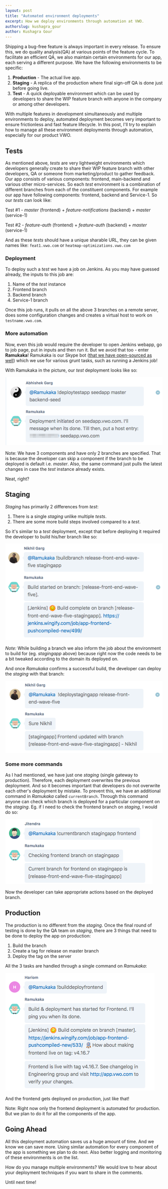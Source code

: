 ```yaml
---
layout: post
title: "Automated environment deployments"
excerpt: How we deploy environments through automation at VWO.
authorslug: kushagra_gour
author: Kushagra Gour
---
```


Shipping a bug-free feature is always important in every release. To ensure this, we do quality analysis(QA) at various points of the feature cycle. To facilitate an efficient QA, we also maintain certain environments for our app, each serving a different purpose. We have the following environments to be specific:

1. **Production** - The actual live app.
2. **Staging** - A replica of the production where final sign-off QA is done just before going live.
3. **Test** - A quick deployable environment which can be used by developers to share the WIP feature branch with anyone in the company or among other developers.

With multiple features in development simultaneously and multiple environments to deploy, automated deployment becomes very important to ensure frictionless and fast feature lifecycle. In this post, I'll try to explain how to manage all these environment deployments through automation, especially for our product VWO.

## Tests

As mentioned above, *tests* are very lightweight environments which developers generally create to share their WIP feature branch with other developers, QA or someone from marketing/product to gather feedback. Our app consists of various components: frontend, main-backend and various other micro-services. So each *test* environment is a combination of different branches from each of the constituent components. For example our app have following components: frontend, backend and Service-1. So our *tests* can look like:

Test #1 - *master* (frontend) + *feature-notifications* (backend) + *master* (service-1)

Test #2 - *feature-auth* (frontend) + *feature-auth* (backend) + *master* (service-1)

And as these *tests* should have a unique sharable URL, they can be given names like: `feat1.vwo.com` or `heatmap-optimizations.vwo.com`

### Deployment

To deploy such a *test* we have a job on Jenkins. As you may have guessed already, the inputs to this job are:
1. Name of the *test* instance
2. Frontend branch
3. Backend branch
4. Service-1 branch

Once this job runs, it pulls on all the above 3 branches on a remote server, does some configuration changes and creates a virtual host to work on `testname.vwo.com`.

### More automation

Now, even this job would require the developer to open Jenkins webapp, go to job page, put in inputs and then run it. But we avoid that too - enter **Ramukaka**! Ramukaka is our Skype bot ([that we have open-sourced as well](https://github.com/wingify/heybot)) which we use for various grunt tasks, such as running a Jenkins job!

With Ramukaka in the picture, our *test* deployment looks like so:

![](/images/2017/09/autodeploy-1.png)

Note: We have 3 components and have only 2 branches are specified. That is because the developer can skip a component if the branch to be deployed is default i.e. *master*. Also, the same command just pulls the latest changes in case the *test* instance already exists.

Neat, right?

## Staging

*Staging* has primarily 2 differences from *test*:
1. There is a single *staging* unlike multiple *tests*.
2. There are some more build steps involved compared to a *test*.

So it's similar to a *test* deployment, except that before deploying it required the developer to build his/her branch like so:

![](/images/2017/09/autodeploy-2.png)

*Note:* While building a branch we also inform the job about the environment to build for (eg. *stagingapp* above) because right now the code needs to be a bit tweaked according to the domain its deployed on.

And once *Ramukaka* confirms a successful build, the developer can deploy the *staging* with that branch:

![](/images/2017/09/autodeploy-3.png)

### Some more commands

As I had mentioned, we have just one *staging* (single gateway to production). Therefore, each deployment overwrites the previous deployment. And so it becomes important that developers do not overwrite each other's deployment by mistake. To prevent this, we have an additional command in *Ramukaka* called `currentBranch`. Through this command anyone can check which branch is deployed for a particular component on the *staging*. Eg. if I need to check the frontend branch on *staging*, I would do so:

![](/images/2017/09/autodeploy-4.png)

Now the developer can take appropriate actions based on the deployed branch.

## Production

The production is no different from the *staging*. Once the final round of testing is done by the QA team on *staging*, there are 3 things that need to be done to deploy the app on production:

1. Build the branch
2. Create a tag for release on master branch
3. Deploy the tag on the server

All the 3 tasks are handled through a single command on *Ramukaka*:

![](/images/2017/09/autodeploy-5.png)

And the frontend gets deployed on production, just like that!

Note: Right now only the frontend deployment is automated for production. But we plan to do it for all the components of the app.

## Going Ahead

All this deployment automation saves us a huge amount of time. And we know we can save more. Using similar automation for every component of the app is something we plan to do next. Also better logging and monitoring of these environments is on the list.

How do you manage multiple environments? We would love to hear about your deployment techniques if you want to share in the comments.

Until next time!